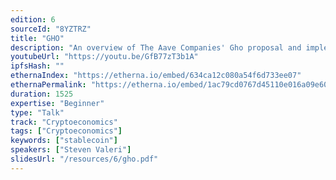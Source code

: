 ```yaml
---
edition: 6
sourceId: "8YZTRZ"
title: "GHO"
description: "An overview of The Aave Companies' Gho proposal and implementation. Gho, a native decentralized, collateral-backed stablecoin, GHO, pegged to USD, has been proposed to the Aave DAO."
youtubeUrl: "https://youtu.be/GfB77zT3b1A"
ipfsHash: ""
ethernaIndex: "https://etherna.io/embed/634ca12c080a54f6d733ee07"
ethernaPermalink: "https://etherna.io/embed/1ac79cd0767d45110e016a09e601dc6ddf04f451ab51a44cb062c51c6e751363"
duration: 1525
expertise: "Beginner"
type: "Talk"
track: "Cryptoeconomics"
tags: ["Cryptoeconomics"]
keywords: ["stablecoin"]
speakers: ["Steven Valeri"]
slidesUrl: "/resources/6/gho.pdf"
---
```

